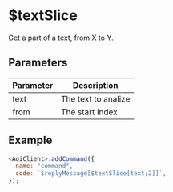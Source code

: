 # $textSlice

Get a part of a text, from X to Y.

## Parameters

| Parameter | Description         |
| --------- | ------------------- |
| text      | The text to analize |
| from      | The start index     |

## Example

```javascript
<AoiClient>.addCommand({
  name: "command",
  code: `$replyMessage[$textSlice[text;2]]`,
});
```
